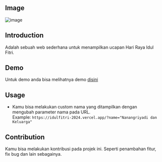 ## Image
![image](https://github.com/nanangriyadi/idulfitri-2024/assets/3053485/dd6a2746-4c9f-412c-91c9-bd9b7f9e3c10)


## Introduction

Adalah sebuah web sederhana untuk menampilkan ucapan Hari Raya Idul Fitri.

## Demo

Untuk demo anda bisa melihatnya demo [disini](https://idulfitri-2024.vercel.app/)

## Usage

- Kamu bisa melakukan custom nama yang ditampilkan dengan mengubah parameter nama pada URL.<br>
  Example: `https://idulfitri-2024.vercel.app/?name="Nanangriyadi dan Keluarga"`

## Contribution

Kamu bisa melakukan kontribusi pada projek ini. Seperti penambahan fitur, fix bug dan lain sebagainya.
